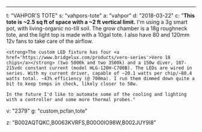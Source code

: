 ---
t: "VAHPOR'S TOTE"
s: "vahpors-tote"
a: "vahpor"
d: "2018-03-22"
c: "<strong>This tote is ~2.5 sq ft of space with a ~2 ft vertical limit.</strong> I'm using a 3g smart pot, with living-organic no-till soil. The grow chamber is a 18g roughneck tote, and the light top is made with a 10gal tote. I also have 80 and 120mm 12v fans to take care of the airflow.

    <strong>The custom LED fixture has four <a href='https://www.bridgelux.com/products/vero-series'>Vero 18 chips</a></strong> (two 5000k and two 3500k) and a 150w diver, 107-215vdc constant current (model HLG-120H-C700B). The LEDs are wired in series. With my current driver, capable of ~20.1 watts per chip/~80.4 watts total. ~43% efficiency (@ 700ma). I run them dimmed down quite a bit to keep temps in check, likely closer to 50w.

    In the future I'd like to automate some of the cooling and lighting with a controller and some more thermal probes."
v: "2379"
g: "custom,pcfan,tote"

z: "B002AQTQKC,B0063KVRFS,B00O0IO98W,B002JUY9I8"
